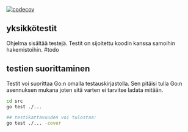 [![codecov](https://codecov.io/gh/Eeritvan/face_recognition/graph/badge.svg?token=VZZML0709G)](https://codecov.io/gh/Eeritvan/face_recognition)

## yksikkötestit
Ohjelma sisältää testejä. Testit on sijoitettu koodin kanssa samoihin hakemistoihin. #todo

## testien suorittaminen
Testit voi suorittaa Go:n omalla testauskirjastolla. Sen pitäisi tulla Go:n asennuksen mukana joten sitä varten ei tarvitse ladata mitään. 

```bash
cd src
go test ./...

## testikattavuuden voi tulostaa: 
go test ./... -cover
```